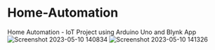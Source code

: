 # Home-Automation
Home Automation - IoT Project using Arduino Uno and Blynk App 
![Screenshot 2023-05-10 140834](https://github.com/alengeorge-26/Home-Automation/assets/76512945/6c9e1e29-4105-458b-b624-39b1d0e09dc8)
![Screenshot 2023-05-10 141326](https://github.com/alengeorge-26/Home-Automation/assets/76512945/22fb8877-b026-477c-9d4b-043f3f2ae217)
